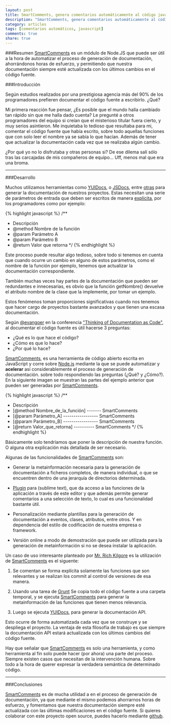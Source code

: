 ```yaml
---
layout: post
title: SmartComments, genera comentarios automáticamente al código javascript.
description: "SmartComments, genera comentarios automáticamente al código javascript."
category: articles
tags: [comentarios automáticos, javascript]
comments: true
share: true
---
```

###Resumen
[SmartComments](http://smartcomments.github.io/) es un módulo de Node.JS que puede ser útil a la hora de automatizar el proceso de generación de documentación, ahorrándonos horas de esfuerzo, y permitiendo que nuestra documentación siempre esté actualizada con los últimos cambios en el código fuente.


###Introducción

Según estudios realizados por una prestigiosa agencia más del 90% de los programadores prefieren documentar el código fuente a escribirlo. ¿Qué?

Mi primera reacción fue pensar, ¿Es posible que el mundo halla cambiado tan rápido sin que me halla dado cuenta? Le pregunté a otros programadores del equipo si creían que el misterioso titular fuera cierto, y muy serios asintieron. Me inquietaba lo tedioso que resultaba para mi, comentar el código fuente que había escrito, sobre todo aquellas funciones que con solo leer el nombre ya se sabía lo que hacían. Además de tener que actualizar la documentación cada vez que se realizaba algún cambio.

¿Por qué yo no lo disfrutaba y otras personas si? De ese dilema salí sólo tras las carcajadas de mis compañeros de equipo... Uff, menos mal que era una broma.

---

###Desarrollo

Muchos utilizamos herramientas como [YUIDocs](http://yui.github.io/yuidoc/), o [JSDocs](http://usejsdoc.org/), entre [otras](http://www.lsauer.com/2013/05/javascript-documentation-generator.html) para generar la documentación de nuestros proyectos. Estas necesitan una serie de parámetros de entrada que deben ser escritos de manera [explícita](http://metajack.wordpress.com/2008/07/01/the-state-of-javascript-documentation-tools/), por los programadores como por ejemplo:

{% highlight javascript %}
/**
 * Descripción
 * @method Nombre de la función
 * @param Parámetro A
 * @param Parámetro B
 * @return Valor que retorna
 */
{% endhighlight %}

Este proceso puede resultar algo tedioso, sobre todo si tenemos en cuenta que cuando ocurre un cambio en alguno de estos parámetros, como el nombre de la función por ejemplo, tenemos que actualizar la documentación correspondiente.

También muchas veces hay partes de la documentación que pueden ser redundantes e innecesarias, es obvio que la función getNombre() devuelve el atributo nombre de la clase que la implemente, por tomar un ejemplo.

Estos fenómenos toman proporciones significativas cuando nos tenemos que hacer cargo de proyectos bastante avanzados y que tienen una escasa documentación.


Según [@evangoer](https://twitter.com/evangoer) en la conferencia ["Thinking of Documentation as Code"](http://www.youtube.com/watch?v=mEvvc80ZYU8), al documentar el código fuente es útil hacerse 3 preguntas:

- ¿Qué es lo que hace el código? 
- ¿Cómo es que lo hace? 
- ¿Por qué lo hace?

[SmartComments](http://smartcomments.github.io/), es una herramienta de código abierto escrita en JavaScript y corre sobre [Node.js](http://nodejs.org/) mediante la que se puede automatizar y **acelerar** así considerablemente el proceso de generación de documentación. sobre todo respondiendo las preguntas (¿Qué? y ¿Cómo?). En la siguiente imagen se muestran las partes del ejemplo anterior que pueden ser generadas por [SmartComments](http://smartcomments.github.io/). 

{% highlight javascript %}
/**
 * Descripción
 * [@method Nombre_de_la_función] ------- SmartComments
 * [@param Parámetro_A] ----------------- SmartComments
 * [@param Parámetro_B] ----------------- SmartComments
 * [@return Valor_que_retorna] ---------- SmartComments
 */
{% endhighlight %}

Básicamente solo tendríamos que poner la descripción de nuestra función. O alguna otra explicación más detallada de ser necesario. 


Algunas de las funcionalidades de [SmartComments](http://smartcomments.github.io/) son:

 - Generar la metainformación necesaria para la generación de documentación a ficheros completos, de manera individual, o que se encuentren dentro de una jerarquía de directorios determinada. 

 - [Plugin](http://smartcomments.github.io/#features) para (sublime text), que da acceso a las funciones de la aplicación a través de este editor y que además permite generar comentarios a una selección de texto, lo cual es una funcionalidad bastante útil.
 
 - Personalización mediante plantillas para la generación de documentación a eventos, clases, atributos, entre otros. Y en dependencia del estilo de codificación de nuestra empresa o framework.

 - Versión online a modo de demostración que puede ser utilizada para la generación de metainformación si no se desea instalar la aplicación.

Un caso de uso interesante planteado por [Mr. Rich Kilgore](https://github.com/rick-kilgore) es la utilización de [SmartComments](http://smartcomments.github.io/) es el siguente: 

1. Se comentan se forma explícita solamente las funciones que son relevantes y se realizan los commit al control de versiones de esa manera.

2. Usando una tarea de [Grunt](http://gruntjs.com/) Se copia todo el código fuente a una carpeta temporal, y se ejecuta [SmartComments](http://smartcomments.github.io/) para generar la metainformación de las funciones que tienen menos relevancia.

3. Luego se ejecuta [YUIDocs](http://yui.github.io/yuidoc/), para generar la documentación API.

Esto ocurre de forma automatizada cada vez que se construye y se despliega el proyecto. La ventaja de esta filosofía de trabajo es que siempre la documentación API estará actualizada con los últimos cambios del código fuente. 

Hay que señalar que [SmartComments](http://smartcomments.github.io/) es solo una herramienta, y como herramienta al fin solo puede hacer (por ahora) una parte del proceso. Siempre existen casos que necesitan de la intervención humana. Sobre todo a la hora de querer expresar la verdadera semántica de determinado código.

---

###Conclusiones

[SmartComments](http://smartcomments.github.io/) es de mucha utilidad a en el proceso de generación de documentación, ya que mediante el mismo podemos ahorrarnos horas de esfuerzo, y fomentamos que nuestra documentación siempre esté actualizada con las últimas modificaciones en el código fuente. Si quieres colaborar con este proyecto open source, puedes hacerlo mediante [github](https://github.com/smartcomments/smartcomments).
